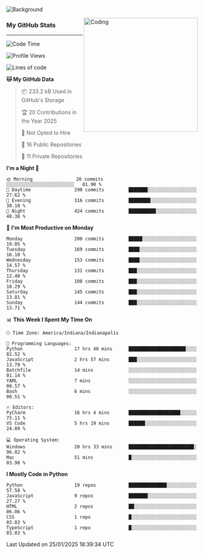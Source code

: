![Background](https://github.com/Nguyen-Noah/Nguyen-Noah/assets/112649680/f5d2296f-0508-400c-abcf-47c085708a2a)

<img align="right" alt="Coding" width="300" src="https://cdn.dribbble.com/users/1277312/screenshots/14733298/media/39b1045e593737587dd60e42c8422d1f.gif" >

### My GitHub Stats
---
<!--START_SECTION:waka-->
![Code Time](http://img.shields.io/badge/Code%20Time-418%20hrs%2035%20mins-blue)

![Profile Views](http://img.shields.io/badge/Profile%20Views-0-blue)

![Lines of code](https://img.shields.io/badge/From%20Hello%20World%20I%27ve%20Written-5.7%20million%20lines%20of%20code-blue)

**🐱 My GitHub Data** 

> 📦 233.2 kB Used in GitHub's Storage 
 > 
> 🏆 20 Contributions in the Year 2025
 > 
> 🚫 Not Opted to Hire
 > 
> 📜 16 Public Repositories 
 > 
> 🔑 11 Private Repositories 
 > 
**I'm a Night 🦉** 

```text
🌞 Morning                20 commits          ░░░░░░░░░░░░░░░░░░░░░░░░░   01.90 % 
🌆 Daytime                290 commits         ███████░░░░░░░░░░░░░░░░░░   27.62 % 
🌃 Evening                316 commits         ████████░░░░░░░░░░░░░░░░░   30.10 % 
🌙 Night                  424 commits         ██████████░░░░░░░░░░░░░░░   40.38 % 
```
📅 **I'm Most Productive on Monday** 

```text
Monday                   200 commits         █████░░░░░░░░░░░░░░░░░░░░   19.05 % 
Tuesday                  169 commits         ████░░░░░░░░░░░░░░░░░░░░░   16.10 % 
Wednesday                153 commits         ████░░░░░░░░░░░░░░░░░░░░░   14.57 % 
Thursday                 131 commits         ███░░░░░░░░░░░░░░░░░░░░░░   12.48 % 
Friday                   108 commits         ███░░░░░░░░░░░░░░░░░░░░░░   10.29 % 
Saturday                 145 commits         ███░░░░░░░░░░░░░░░░░░░░░░   13.81 % 
Sunday                   144 commits         ███░░░░░░░░░░░░░░░░░░░░░░   13.71 % 
```


📊 **This Week I Spent My Time On** 

```text
🕑︎ Time Zone: America/Indiana/Indianapolis

💬 Programming Languages: 
Python                   17 hrs 40 mins      █████████████████████░░░░   82.52 % 
JavaScript               2 hrs 57 mins       ███░░░░░░░░░░░░░░░░░░░░░░   13.79 % 
Batchfile                14 mins             ░░░░░░░░░░░░░░░░░░░░░░░░░   01.14 % 
YAML                     7 mins              ░░░░░░░░░░░░░░░░░░░░░░░░░   00.57 % 
Bash                     6 mins              ░░░░░░░░░░░░░░░░░░░░░░░░░   00.51 % 

🔥 Editors: 
PyCharm                  16 hrs 4 mins       ███████████████████░░░░░░   75.11 % 
VS Code                  5 hrs 19 mins       ██████░░░░░░░░░░░░░░░░░░░   24.89 % 

💻 Operating System: 
Windows                  20 hrs 33 mins      ████████████████████████░   96.02 % 
Mac                      51 mins             █░░░░░░░░░░░░░░░░░░░░░░░░   03.98 % 
```

**I Mostly Code in Python** 

```text
Python                   19 repos            ██████████████░░░░░░░░░░░   57.58 % 
JavaScript               9 repos             ███████░░░░░░░░░░░░░░░░░░   27.27 % 
HTML                     2 repos             ██░░░░░░░░░░░░░░░░░░░░░░░   06.06 % 
CSS                      1 repo              █░░░░░░░░░░░░░░░░░░░░░░░░   03.03 % 
TypeScript               1 repo              █░░░░░░░░░░░░░░░░░░░░░░░░   03.03 % 
```




 Last Updated on 25/01/2025 18:39:34 UTC
<!--END_SECTION:waka-->

<!--
**Nguyen-Noah/Nguyen-Noah** is a ✨ _special_ ✨ repository because its `README.md` (this file) appears on your GitHub profile.

Here are some ideas to get you started:

- 🔭 I’m currently working on ...
- 🌱 I’m currently learning ...
- 👯 I’m looking to collaborate on ...
- 🤔 I’m looking for help with ...
- 💬 Ask me about ...
- 📫 How to reach me: ...
- 😄 Pronouns: ...
- ⚡ Fun fact: ...
-->
